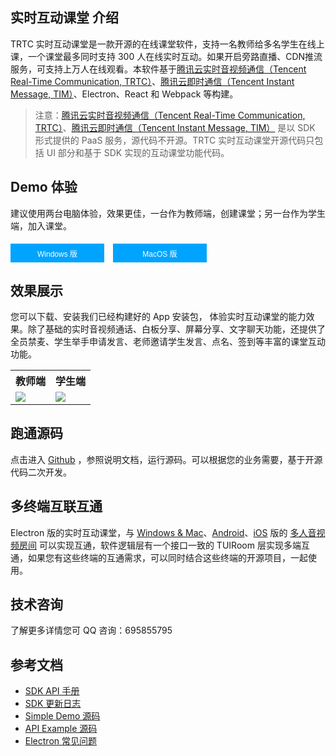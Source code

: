 ## 实时互动课堂 介绍
TRTC 实时互动课堂是一款开源的在线课堂软件，支持一名教师给多名学生在线上课，一个课堂最多同时支持 300 人在线实时互动。如果开启旁路直播、CDN推流服务，可支持上万人在线观看。本软件基于[腾讯云实时音视频通信（Tencent Real-Time Communication, TRTC）](https://cloud.tencent.com/product/trtc)、[腾讯云即时通信（Tencent Instant Message, TIM）](https://cloud.tencent.com/product/im)、Electron、React 和 Webpack 等构建。
>注意：[腾讯云实时音视频通信（Tencent Real-Time Communication, TRTC）](https://cloud.tencent.com/product/trtc)、[腾讯云即时通信（Tencent Instant Message, TIM）](https://cloud.tencent.com/product/im) 是以 SDK 形式提供的 PaaS 服务，源代码不开源。TRTC 实时互动课堂开源代码只包括 UI 部分和基于 SDK 实现的互动课堂功能代码。

## Demo 体验

建议使用两台电脑体验，效果更佳，一台作为教师端，创建课堂；另一台作为学生端，加入课堂。

<input type="button" value="Windows 版" style="height: 30px;width: 150px;min-width: 24px;background-color: #00a4ff;color: #fff;border: 1px solid #00a4ff;line-height: 30px;text-align: center;display: inline-block;cursor: pointer;outline: 0 none;box-sizing: border-box;text-decoration: none;font-size: 12px;white-space: nowrap;margin-right:10px;"  onclick="window.open('https://web.sdk.qcloud.com/trtc/electron/download/solution/education-v2/TRTCEducationElectron-windows-latest.zip')" />

<input type="button" value="MacOS 版" style="height: 30px;width: 150px;margin-top: 5px;min-width: 24px;background-color: #00a4ff;color: #fff;border: 1px solid #00a4ff;line-height: 30px;text-align: center;display: inline-block;cursor: pointer;outline: 0 none;box-sizing: border-box;text-decoration: none;font-size: 12px;white-space: nowrap;" onclick="window.open('https://web.sdk.qcloud.com/trtc/electron/download/solution/education-v2/TRTCEducationElectron-mac-latest.zip')" />

## 效果展示
您可以下载、安装我们已经构建好的 App 安装包， 体验实时互动课堂的能力效果。除了基础的实时音视频通话、白板分享、屏幕分享、文字聊天功能，还提供了全员禁麦、学生举手申请发言、老师邀请学生发言、点名、签到等丰富的课堂互动功能。

<table>
<tr><th style="text-align:center">教师端</th><th style="text-align:center">学生端</th><tr>
<tr><td><img src="https://web.sdk.qcloud.com/trtc/electron/download/resources/education-v2/preview-teacher.gif"/></td><td><img src="https://web.sdk.qcloud.com/trtc/electron/download/resources/education-v2/preview-student.gif"/></td><tr>
</table>

## 跑通源码

点击进入 [Github](https://github.com/TencentCloud/trtc-education-electron) ，参照说明文档，运行源码。可以根据您的业务需要，基于开源代码二次开发。

## 多终端互联互通

Electron 版的实时互动课堂，与 [Windows & Mac](https://cloud.tencent.com/document/product/647/63494)、[Android](https://cloud.tencent.com/document/product/647/45667)、[iOS](https://cloud.tencent.com/document/product/647/45681) 版的 [多人音视频房间](https://cloud.tencent.com/document/product/647/70345) 可以实现互通，软件逻辑层有一个接口一致的 TUIRoom 层实现多端互通，如果您有这些终端的互通需求，可以同时结合这些终端的开源项目，一起使用。

## 技术咨询
了解更多详情您可 QQ 咨询：<dx-tag-link link="#QQ" tag="技术交流群">695855795</dx-tag-link>

## 参考文档

- [SDK API 手册](https://web.sdk.qcloud.com/trtc/electron/doc/zh-cn/trtc_electron_sdk/index.html)
- [SDK 更新日志](https://cloud.tencent.com/document/product/647/43117)
- [Simple Demo 源码](https://github.com/LiteAVSDK/TRTC_Electron/tree/main/TRTCSimpleDemo)
- [API Example 源码](https://github.com/LiteAVSDK/TRTC_Electron/tree/main/TRTC-API-Example)
- [Electron 常见问题](https://cloud.tencent.com/document/product/647/62562)
